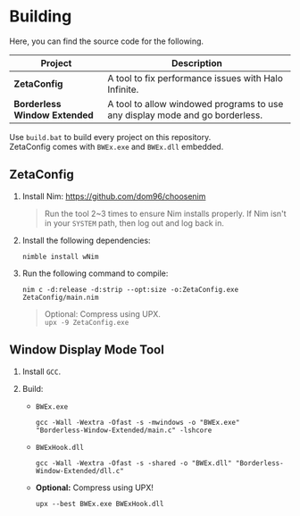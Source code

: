 # Building
Here, you can find the source code for the following.

|Project|Description|
|-|-|
|**ZetaConfig**|A tool to fix performance issues with Halo Infinite.|
|**Borderless Window Extended**|A tool to allow windowed programs to use any display mode and go borderless.

Use `build.bat` to build every project on this repository.             
ZetaConfig comes with `BWEx.exe` and `BWEx.dll` embedded.           

## ZetaConfig
1. Install Nim: https://github.com/dom96/choosenim
    > Run the tool 2~3 times to ensure Nim installs properly.
    > If Nim isn't in your `SYSTEM` path, then log out and log back in.

2. Install the following dependencies:
    ```
    nimble install wNim
    ```

3. Run the following command to compile:
    ```
    nim c -d:release -d:strip --opt:size -o:ZetaConfig.exe ZetaConfig/main.nim
    ```
    > Optional: Compress using UPX.         
        ```
        upx -9 ZetaConfig.exe
        ```

## Window Display Mode Tool
1. Install `GCC`.

2. Build:
    - `BWEx.exe`
        ```
        gcc -Wall -Wextra -Ofast -s -mwindows -o "BWEx.exe" "Borderless-Window-Extended/main.c" -lshcore
        ```

    - `BWExHook.dll`

        ```
        gcc -Wall -Wextra -Ofast -s -shared -o "BWEx.dll" "Borderless-Window-Extended/dll.c"
        ```

    - **Optional:** Compress using UPX!
        ```
        upx --best BWEx.exe BWExHook.dll
        ```
